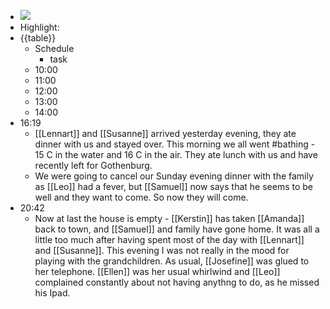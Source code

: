 -  ![](https://firebasestorage.googleapis.com/v0/b/firescript-577a2.appspot.com/o/imgs%2Fapp%2FDavidsroam%2FhZHVcYEdK6.png?alt=media&token=77fdaace-cd15-47bf-8adb-da9dc8584ec8)
- Highlight:
- {{table}}
    - Schedule
        - task
    - 10:00
    - 11:00
    - 12:00
    - 13:00
    - 14:00
- 16:19
    - [[Lennart]] and [[Susanne]] arrived  yesterday evening, they ate dinner with us and stayed over. This morning we all went #bathing  - 15 C in the water and 16 C in the air. They ate lunch with us and have recently left for Gothenburg.
    - We were going to cancel our Sunday evening dinner with the family as [[Leo]] had a fever, but [[Samuel]] now says that he seems to be well and they want to come. So now they will come.
- 20:42
    - Now at last the house is empty - [[Kerstin]] has taken [[Amanda]] back to town, and [[Samuel]] and family have gone home. It was all a little too much after having spent most of the day with [[Lennart]] and [[Susanne]]. This evening I was not really in the mood for playing with the grandchildren.  As usual, [[Josefine]] was glued to her telephone. [[Ellen]] was her usual whirlwind and [[Leo]] complained constantly about not having anythng to do, as he missed his Ipad.
